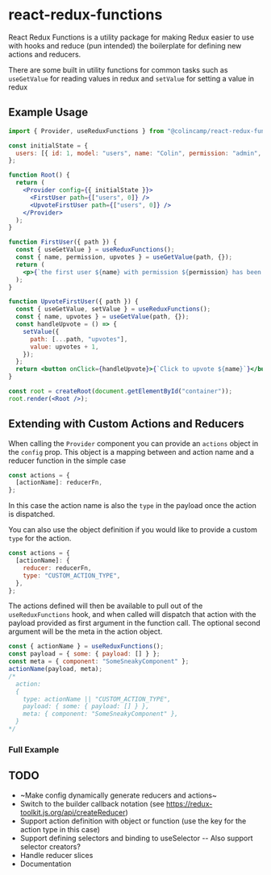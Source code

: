 # react-redux-functions

React Redux Functions is a utility package for making Redux easier to use with hooks and reduce (pun intended) the boilerplate for defining new actions and reducers.

There are some built in utility functions for common tasks such as `useGetValue` for reading values in redux and `setValue` for setting a value in redux

## Example Usage

```jsx
import { Provider, useReduxFunctions } from "@colincamp/react-redux-functions";

const initialState = {
  users: [{ id: 1, model: "users", name: "Colin", permission: "admin", upvotes: 0 }],
};

function Root() {
  return (
    <Provider config={{ initialState }}>
      <FirstUser path={["users", 0]} />
      <UpvoteFirstUser path={["users", 0]} />
    </Provider>
  );
}

function FirstUser({ path }) {
  const { useGetValue } = useReduxFunctions();
  const { name, permission, upvotes } = useGetValue(path, {});
  return (
    <p>{`the first user ${name} with permission ${permission} has been upvoted ${upvotes} times`}</p>
  );
}

function UpvoteFirstUser({ path }) {
  const { useGetValue, setValue } = useReduxFunctions();
  const { name, upvotes } = useGetValue(path, {});
  const handleUpvote = () => {
    setValue({
      path: [...path, "upvotes"],
      value: upvotes + 1,
    });
  };
  return <button onClick={handleUpvote}>{`Click to upvote ${name}`}</button>;
}

const root = createRoot(document.getElementById("container"));
root.render(<Root />);
```

## Extending with Custom Actions and Reducers

When calling the `Provider` component you can provide an `actions` object in the `config` prop. This object is a mapping between and action name and a reducer function in the simple case

```js
const actions = {
  [actionName]: reducerFn,
};
```

In this case the action name is also the `type` in the payload once the action is dispatched.

You can also use the object definition if you would like to provide a custom `type` for the action.

```js
const actions = {
  [actionName]: {
    reducer: reducerFn,
    type: "CUSTOM_ACTION_TYPE",
  },
};
```

The actions defined will then be available to pull out of the `useReduxFunctions` hook, and when called will dispatch that action with the payload provided as first argument in the function call. The optional second argument will be the meta in the action object.

```js
const { actionName } = useReduxFunctions();
const payload = { some: { payload: [] } };
const meta = { component: "SomeSneakyComponent" };
actionName(payload, meta);
/*
  action:
  {
    type: actionName || "CUSTOM_ACTION_TYPE",
    payload: { some: { payload: [] } },
    meta: { component: "SomeSneakyComponent" },
  }
*/
```

### Full Example

## TODO

- ~Make config dynamically generate reducers and actions~
- Switch to the builder callback notation (see https://redux-toolkit.js.org/api/createReducer)
- Support action definition with object or function (use the key for the action type in this case)
- Support defining selectors and binding to useSelector
  -- Also support selector creators?
- Handle reducer slices
- Documentation
